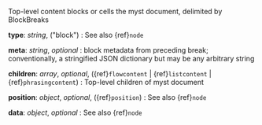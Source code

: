 Top-level content blocks or cells the myst document, delimited by BlockBreaks

__type__: _string_, ("block")
: See also {ref}`node`

__meta__: _string_, _optional_
: block metadata from preceding break; conventionally, a stringified JSON dictionary but may be any arbitrary string

__children__: _array_, _optional_, ({ref}`flowcontent` | {ref}`listcontent` | {ref}`phrasingcontent`)
: Top-level children of myst document

__position__: _object_, _optional_, ({ref}`position`)
: See also {ref}`node`

__data__: _object_, _optional_
: See also {ref}`node`


